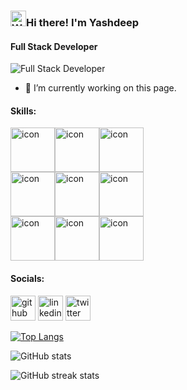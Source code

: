 <!--### Hi there 👋


**yashdeep-singh02/yashdeep-singh02** is a ✨ _special_ ✨ repository because its `README.md` (this file) appears on your GitHub profile.

Here are some ideas to get you started:

- 🔭 I’m currently working on ...
- 🌱 I’m currently learning ...
- 👯 I’m looking to collaborate on ...
- 🤔 I’m looking for help with ...
- 💬 Ask me about ...
- 📫 How to reach me: ...
- 😄 Pronouns: ...
- ⚡ Fun fact: ...
-->

### <img src="https://raw.githubusercontent.com/Tarikul-Islam-Anik/Animated-Fluent-Emojis/master/Emojis/Hand%20gestures/Waving%20Hand.png" alt="Waving Hand" width="25" height="25" />Hi there! I'm Yashdeep
#### Full Stack Developer
![Full Stack Developer](https://user-images.githubusercontent.com/74038190/225813708-98b745f2-7d22-48cf-9150-083f1b00d6c9.gif)

- 🔭 I’m currently working on this page. 

#### Skills:
<div style="display: flex; align-items: flex-start;"><img src="https://techstack-generator.vercel.app/js-icon.svg" alt="icon" width="71" height="71" /><img src="https://techstack-generator.vercel.app/cpp-icon.svg" alt="icon" width="71" height="71" /><img src="https://techstack-generator.vercel.app/python-icon.svg" alt="icon" width="71" height="71" /></div><div style="display: flex; align-items: flex-start;"><img src="https://techstack-generator.vercel.app/mysql-icon.svg" alt="icon" width="71" height="71" /><img src="https://techstack-generator.vercel.app/github-icon.svg" alt="icon" width="71" height="71" /><img src="https://techstack-generator.vercel.app/restapi-icon.svg" alt="icon" width="71" height="71" /></div><div style="display: flex; align-items: flex-start;"><img src="https://techstack-generator.vercel.app/react-icon.svg" alt="icon" width="71" height="71" /><img src="https://techstack-generator.vercel.app/sass-icon.svg" alt="icon" width="71" height="71" /><img src="https://techstack-generator.vercel.app/nginx-icon.svg" alt="icon" width="71" height="71" /></div>


#### Socials:
[<img src='https://cdn.jsdelivr.net/npm/simple-icons@3.0.1/icons/github.svg' alt='github' height='40'>](https://github.com/yashdeep-singh02)  [<img src='https://cdn.jsdelivr.net/npm/simple-icons@3.0.1/icons/linkedin.svg' alt='linkedin' height='40'>](https://www.linkedin.com/in/www.linkedin.com/in/yashdeepsinghbhatia2002/)  [<img src='https://cdn.jsdelivr.net/npm/simple-icons@3.0.1/icons/twitter.svg' alt='twitter' height='40'>](https://twitter.com/https://twitter.com/yashdeep_bhatia)  

[![Top Langs](https://github-readme-stats.vercel.app/api/top-langs/?username=yashdeep-singh02)](https://github.com/anuraghazra/github-readme-stats)

![GitHub stats](https://github-readme-stats.vercel.app/api?username=yashdeep-singh02&show_icons=true&count_private=true)  

![GitHub streak stats](https://streak-stats.demolab.com/?user=yashdeep-singh02)  


